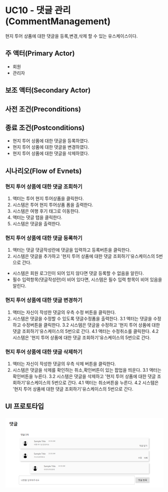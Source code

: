 # UC10 - 댓글 관리  (CommentManagement)

현지 투어 상품에 대한 댓글을 등록,변경,삭제 할 수 있는 유스케이스이다.
## 주 액터(Primary Actor)
- 회원
- 관리자
## 보조 액터(Secondary Actor)

## 사전 조건(Preconditions)
  
## 종료 조건(Postconditions)

- 현지 투어 상품에 대한 댓글을 등록하였다.
- 현지 투어 상품에 대한 댓글을 변경하였다.
- 현지 투어 상품에 대한 댓글을 삭제하였다.

## 시나리오(Flow of Evnets)

### 현지 투어 상품에 대한 댓글 조회하기

1. 액터는 투어 현지 투어상품을 클릭한다.
2. 시스템은 투어 현지 투어상품 폼을 출력한다.
3. 시스템은 여행 후기 태그로 이동한다.
4. 액터는 댓글 탭을 클릭한다.
5. 시스템은 댓글을 출력한다.

### 현지 투어 상품에 대한 댓글 등록하기

1. 액터는 댓글 댓글작성란에 댓글을 입력하고 등록버튼을 클릭한다.
2. 시스템은 댓글을 추가하고 '현지 투어 상품에 대한 댓글 조회하기'유스케이스의 5번으로 간다.
  - 시스템은 회원 로그인이 되어 있지 않다면 댓글 등록할 수 없음을 알린다.
  - 필수 입력항목(댓글작성란)이 비어 있다면,
    시스템은 필수 입력 항목이 비어 있음을 알린다.


### 현지 투어 상품에 대한 댓글 변경하기

1. 액터는 자신이 작성한 댓글의 우측 수정 버튼을 클릭한다.
2. 시스템은 댓글을 수정할 수 있도록 댓글수정폼을 출력한다.
3.1 액터는 댓글을 수정하고 수정버튼을 클릭한다.
3.2 시스템은 댓글을 수정하고 '현지 투어 상품에 대한 댓글 조회하기'유스케이스의 5번으로 간다.
4.1 액터는 수정취소를 클릭한다.
4.2 시스템은 '현지 투어 상품에 대한 댓글 조회하기'유스케이스의 5번으로 간다.


### 현지 투어 상품에 대한 댓글 삭제하기
1. 액터는 자신이 작성한 댓글의 우측 삭제 버튼을 클릭한다.
2. 시스템은 댓글을 삭제를 확인하는 취소,확인버튼이 있는 팝업을 띄운다.
3.1 액터는 확인버튼을 누른다.
3.2 시스템은 댓글을 삭제하고 '현지 투어 상품에 대한 댓글 조회하기'유스케이스의 5번으로 간다.
4.1 액터는 취소버튼을 누른다.
4.2 시스템은 '현지 투어 상품에 대한 댓글 조회하기'유스케이스의 5번으로 간다.

## UI 프로토타입

###
![현지투어 상품 댓글](./images/uc010-CommentManagement01.png)

